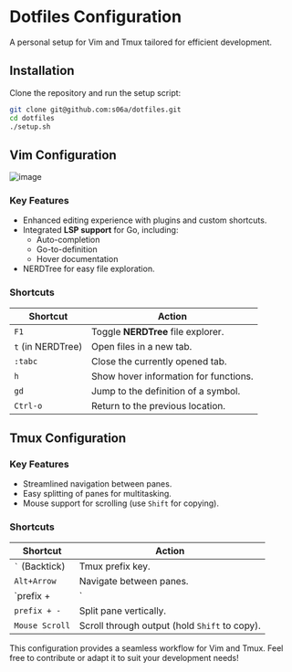 # **Dotfiles Configuration**

A personal setup for Vim and Tmux tailored for efficient development.

 

## **Installation**

Clone the repository and run the setup script:

```bash
git clone git@github.com:s06a/dotfiles.git
cd dotfiles
./setup.sh
```

 

## **Vim Configuration**

![image](https://github.com/user-attachments/assets/c91a7b0c-c44a-418e-a56f-ca8e83142afe)

### **Key Features**
- Enhanced editing experience with plugins and custom shortcuts.
- Integrated **LSP support** for Go, including:
  - Auto-completion
  - Go-to-definition
  - Hover documentation
- NERDTree for easy file exploration.

### **Shortcuts**
| Shortcut      | Action                                  |
|---------------|-----------------------------------------|
| `F1`          | Toggle **NERDTree** file explorer.      |
| `t` (in NERDTree) | Open files in a new tab.              |
| `:tabc`       | Close the currently opened tab.         |
| `h`           | Show hover information for functions.   |
| `gd`          | Jump to the definition of a symbol.     |
| `Ctrl-o`      | Return to the previous location.        |

 

## **Tmux Configuration**

### **Key Features**
- Streamlined navigation between panes.
- Easy splitting of panes for multitasking.
- Mouse support for scrolling (use `Shift` for copying).

### **Shortcuts**
| Shortcut             | Action                                      |
|----------------------|---------------------------------------------|
| `` ` `` (Backtick)   | Tmux prefix key.                           |
| `Alt+Arrow`          | Navigate between panes.                    |
| `prefix + |`         | Split pane horizontally.                   |
| `prefix + -`         | Split pane vertically.                     |
| `Mouse Scroll`       | Scroll through output (hold `Shift` to copy). |

 

This configuration provides a seamless workflow for Vim and Tmux. Feel free to contribute or adapt it to suit your development needs!
